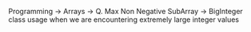 Programming -> Arrays -> Q. Max Non Negative SubArray
					-> BigInteger class usage when we are encountering extremely large integer values
					